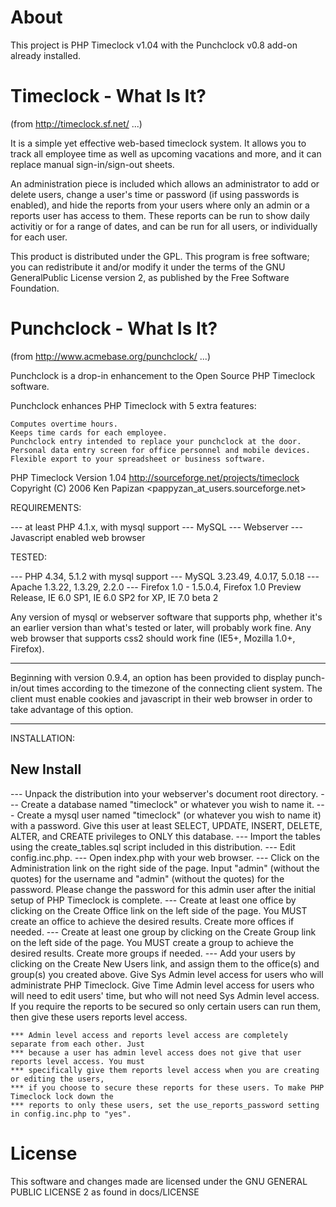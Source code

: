 About
=====

This project is PHP Timeclock v1.04 with the Punchclock v0.8 add-on already installed.


Timeclock - What Is It?
=======================

(from http://timeclock.sf.net/ ...)

It is a simple yet effective web-based timeclock system. It allows you to track all employee time as well as upcoming vacations and more, and it can replace manual sign-in/sign-out sheets.

An administration piece is included which allows an administrator to add or delete users, change a user's time or password (if using passwords is enabled), and hide the reports from your users where only an admin or a reports user has access to them. These reports can be run to show daily activitiy or for a range of dates, and can be run for all users, or individually for each user.

This product is distributed under the GPL. This program is free software; you can redistribute it and/or modify it under the terms of the GNU GeneralPublic License version 2, as published by the Free Software Foundation.


Punchclock - What Is It?
========================

(from http://www.acmebase.org/punchclock/ ...)

Punchclock is a drop-in enhancement to the Open Source PHP Timeclock software. 

Punchclock enhances PHP Timeclock with 5 extra features:

    Computes overtime hours.
    Keeps time cards for each employee.
    Punchclock entry intended to replace your punchclock at the door.
    Personal data entry screen for office personnel and mobile devices.
    Flexible export to your spreadsheet or business software.
    
PHP Timeclock
Version 1.04
http://sourceforge.net/projects/timeclock
Copyright (C) 2006 Ken Papizan <pappyzan_at_users.sourceforge.net>


REQUIREMENTS:

--- at least PHP 4.1.x, with mysql support
--- MySQL
--- Webserver
--- Javascript enabled web browser


TESTED:

--- PHP 4.34, 5.1.2 with mysql support
--- MySQL 3.23.49, 4.0.17, 5.0.18
--- Apache 1.3.22, 1.3.29, 2.2.0
--- Firefox 1.0 - 1.5.0.4, Firefox 1.0 Preview Release, IE 6.0 SP1, IE 6.0 SP2 for XP, IE 7.0 beta 2

Any version of mysql or webserver software that supports php, whether it's an earlier 
version than what's tested or later, will probably work fine. Any web browser that supports
css2 should work fine (IE5+, Mozilla 1.0+, Firefox). 

***********************************************************************************************
Beginning with version 0.9.4, an option has been provided to display punch-in/out times 
according to the timezone of the connecting client system. The client must enable cookies and 
javascript in their web browser in order to take advantage of this option.
***********************************************************************************************


INSTALLATION:

New Install
-----------
--- Unpack the distribution into your webserver's document root directory. 
--- Create a database named "timeclock" or whatever you wish to name it.
--- Create a mysql user named "timeclock" (or whatever you wish to name it) with a password.
    Give this user at least SELECT, UPDATE, INSERT, DELETE, ALTER, and CREATE privileges to ONLY 
    this database.
--- Import the tables using the create_tables.sql script included in this distribution.
--- Edit config.inc.php.
--- Open index.php with your web browser.
--- Click on the Administration link on the right side of the page. Input "admin" (without the quotes) 
    for the username and "admin" (without the quotes) for the password. Please change the password 
    for this admin user after the initial setup of PHP Timeclock is complete.
--- Create at least one office by clicking on the Create Office link on the left side of the page. 
    You MUST create an office to achieve the desired results. Create more offices if needed.
--- Create at least one group by clicking on the Create Group link on the left side of the page. 
    You MUST create a group to achieve the desired results. Create more groups if needed.
--- Add your users by clicking on the Create New Users link, and assign them to the office(s) and
    group(s) you created above. Give Sys Admin level access for users who will administrate 
    PHP Timeclock. Give Time Admin level access for users who will need to edit users' time, but 
    who will not need Sys Admin level access. If you require the reports to be secured so only 
    certain users can run them, then give these users reports level access. 

    *** Admin level access and reports level access are completely separate from each other. Just 
    *** because a user has admin level access does not give that user reports level access. You must 
    *** specifically give them reports level access when you are creating or editing the users, 
    *** if you choose to secure these reports for these users. To make PHP Timeclock lock down the 
    *** reports to only these users, set the use_reports_password setting in config.inc.php to "yes".


License
=======

This software and changes made are licensed under the GNU GENERAL PUBLIC LICENSE 2 as found in docs/LICENSE
